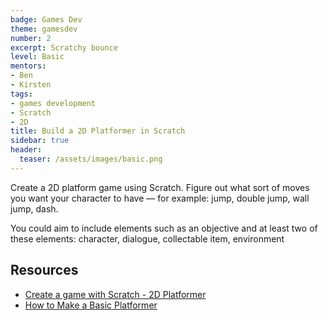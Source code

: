```yaml
---
badge: Games Dev
theme: gamesdev
number: 2
excerpt: Scratchy bounce
level: Basic
mentors:
- Ben
- Kirsten
tags:
- games development
- Scratch
- 2D
title: Build a 2D Platformer in Scratch
sidebar: true
header:
  teaser: /assets/images/basic.png
---
```

Create a 2D platform game using Scratch. Figure out what 
sort of moves you want your character to have — for example: jump, double jump, wall jump, dash.

You could aim to include elements such as an objective and at least two of these elements: character, dialogue, collectable item, environment

 

## Resources
* [Create a game with Scratch - 2D Platformer](https://youtu.be/nqKcKUGqCQY)
* [How to Make a Basic Platformer](https://en.scratch-wiki.info/wiki/How_to_Make_a_Basic_Platformer)